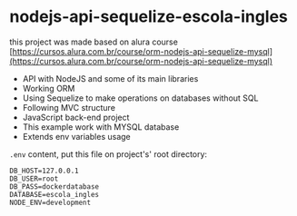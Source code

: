# nodejs-api-sequelize-escola-ingles

this project was made based on alura course [https://cursos.alura.com.br/course/orm-nodejs-api-sequelize-mysql](https://cursos.alura.com.br/course/orm-nodejs-api-sequelize-mysql)


- API with NodeJS and some of its main libraries
- Working ORM
- Using Sequelize to make operations on databases without SQL
- Following MVC structure
- JavaScript back-end project
- This example work with MYSQL database
- Extends env variables usage


`.env` content, put this file on project's' root directory:
```
DB_HOST=127.0.0.1
DB_USER=root
DB_PASS=dockerdatabase
DATABASE=escola_ingles
NODE_ENV=development
```
